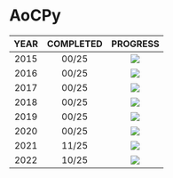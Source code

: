 # AoCPy


| YEAR  | COMPLETED |             PROGRESS              |
| :---: | :-------: | :-------------------------------: |
| 2015  |   00/25   | ![](https://progress-bar.dev/0/)  |
| 2016  |   00/25   | ![](https://progress-bar.dev/0/)  |
| 2017  |   00/25   | ![](https://progress-bar.dev/0/)  |
| 2018  |   00/25   | ![](https://progress-bar.dev/0/)  |
| 2019  |   00/25   | ![](https://progress-bar.dev/0/)  |
| 2020  |   00/25   | ![](https://progress-bar.dev/0/)  |
| 2021  |   11/25   | ![](https://progress-bar.dev/44/) |
| 2022  |   10/25   | ![](https://progress-bar.dev/40/) |
